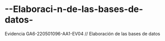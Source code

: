 # --Elaboraci-n-de-las-bases-de-datos-
Evidencia GA6-220501096-AA1-EV04 // Elaboración de las bases de datos
